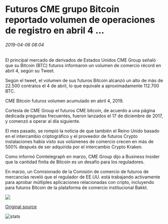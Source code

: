 # Futuros CME grupo Bitcoin reportado volumen de operaciones de registro en abril 4 ...

###### 2019-04-06 08:04

El principal mercado de derivados de Estados Unidos CME Group señaló que su Bitcoin (BTC) futuros informaron un volumen de comercio récord en abril 4, según su Tweet.

Según el tweet, el volumen de sus futuros Bitcoin alcanzó un alto de más de 22.500 contratos el 4 de abril, lo que equivale a aproximadamente 112.700 BTC.

CME Bitcoin futuros volumen acumulado en abril 4, 2019.

Cortesía de CME Group el futuros CME bitcoin, de acuerdo a una página dedicada preguntas frecuentes, fueron lanzados el 17 de diciembre de 2017, y comenzó a operar al día siguiente.

El mes pasado, se rompió la noticia de que también el Reino Unido basado en el intercambio criptográfico y el proveedor de futuros Crypto instalaciones había visto sus volúmenes de comercio crecen en más de 500% después de ser adquirida por el intercambio Crypto Kraken.

Como informó Cointelegraph en marzo, CME Group dijo a Business Insider que la cantidad finita de Bitcoin es un desafío para los reguladores.

En marzo, un Comisionado de la Comisión de comercio de futuros de mercancías reveló que el regulador de EE.UU. está trabajando activamente para aprobar múltiples aplicaciones relacionadas con cripto, incluyendo para futuros Bitcoin de la plataforma de comercio institucional Bakkt.

![](https://s3.cointelegraph.com/storage/uploads/view/67c2d5659b7cb39360cd0663021a3f87.jpg)

[Original source](https://cointelegraph.com/news/cme-group-bitcoin-futures-reported-record-trading-volume-on-april-4)

![stats](https://c.statcounter.com/11760860/0/a89fa40b/1/ "stats")